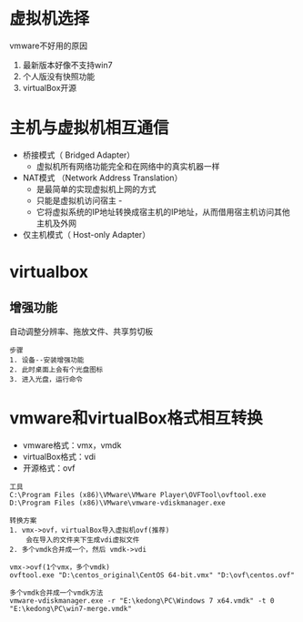 # 虚拟机选择
vmware不好用的原因
1. 最新版本好像不支持win7
2. 个人版没有快照功能
3. virtualBox开源

# 主机与虚拟机相互通信
- 桥接模式（ Bridged Adapter）
    - 虚拟机所有网络功能完全和在网络中的真实机器一样
- NAT模式 （Network Address Translation）
    - 是最简单的实现虚拟机上网的方式
    - 只能是虚拟机访问宿主    - 
    - 它将虚拟系统的IP地址转换成宿主机的IP地址，从而借用宿主机访问其他主机及外网
- 仅主机模式（ Host-only Adapter）
# virtualbox 
## 增强功能
自动调整分辨率、拖放文件、共享剪切板
```
步骤
1. 设备--安装增强功能
2. 此时桌面上会有个光盘图标
3. 进入光盘，运行命令
```

# vmware和virtualBox格式相互转换
- vmware格式：vmx，vmdk
- virtualBox格式：vdi
- 开源格式：ovf
  
```
工具
C:\Program Files (x86)\VMware\VMware Player\OVFTool\ovftool.exe
D:\Program Files (x86)\VMware\vmware-vdiskmanager.exe
  
转换方案
1. vmx->ovf，virtualBox导入虚拟机ovf(推荐)
    会在导入的文件夹下生成vdi虚拟文件
2. 多个vmdk合并成一个，然后 vmdk->vdi
  
vmx->ovf(1个vmx，多个vmdk)
ovftool.exe "D:\centos_original\CentOS 64-bit.vmx" "D:\ovf\centos.ovf"
  
多个vmdk合并成一个vmdk方法
vmware-vdiskmanager.exe -r "E:\kedong\PC\Windows 7 x64.vmdk" -t 0 "E:\kedong\PC\win7-merge.vmdk"
```

